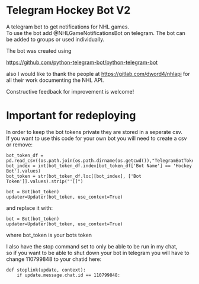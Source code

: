 # Telegram Hockey Bot V2

A telegram bot to get notifications for NHL games.  
To use the bot add @NHLGameNotificationsBot on telegram. The bot can be added to groups or used individually.  

The bot was created using 

https://github.com/python-telegram-bot/python-telegram-bot

also I would like to thank the people at https://gitlab.com/dword4/nhlapi for all their work documenting the NHL API.


Constructive feedback for improvement is welcome!  


# Important for redeploying
In order to keep the bot tokens private they are stored in a seperate csv.  
If you want to use this code for your own bot you will need to create a csv or remove:

```
bot_token_df = pd.read_csv((os.path.join(os.path.dirname(os.getcwd()),"TelegramBotTokens.csv")))
bot_index = int(bot_token_df.index[bot_token_df['Bot Name'] == 'Hockey Bot'].values)
bot_token = str(bot_token_df.loc[[bot_index], ['Bot Token']].values).strip("'[]")

bot = Bot(bot_token)
updater=Updater(bot_token, use_context=True)
```

and replace it with:

```
bot = Bot(bot_token)
updater=Updater(bot_token, use_context=True)
```
 where bot_token is your bots token

 I also have the stop command set to only be able to be run in my chat,  
 so if you want to be able to shut down your bot in telegram you will have to change 110799848 to your chatid here:

```
def stoplink(update, context):
    if update.message.chat.id == 110799848:
```
